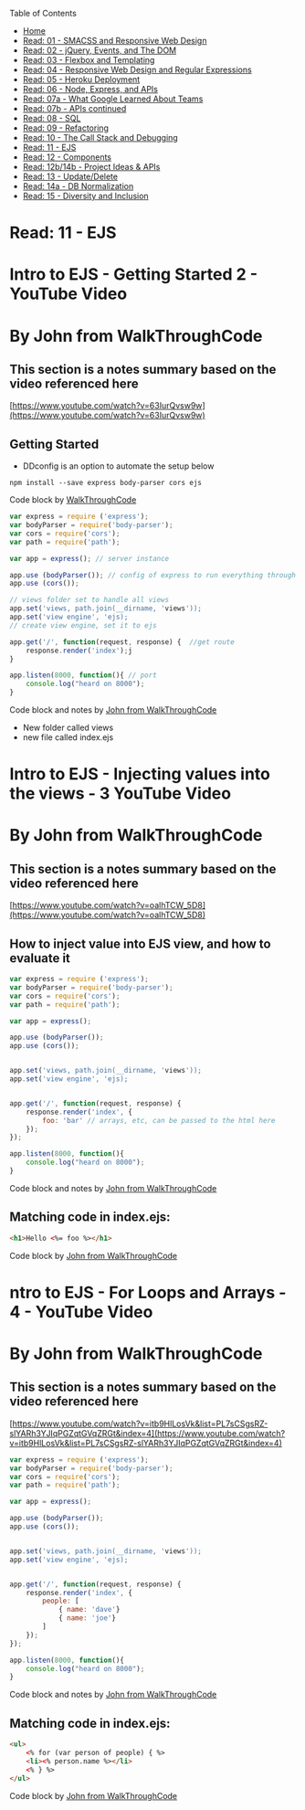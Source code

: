 Table of Contents
* [Home](https://nickmagruder.github.io/reading-notes/)
* [Read: 01 - SMACSS and Responsive Web Design](read_301-01.md)
* [Read: 02 - jQuery, Events, and The DOM](read_301-02.md)
* [Read: 03 - Flexbox and Templating](read_301-03.md)
* [Read: 04 - Responsive Web Design and Regular Expressions](read_301-04.md)
* [Read: 05 - Heroku Deployment](read_301-05.md)
* [Read: 06 - Node, Express, and APIs](read_301-06.md)
* [Read: 07a - What Google Learned About Teams](read_301-07a.md)
* [Read: 07b - APIs continued](read_301-07b.md)
* [Read: 08 - SQL](read_301-08.md)
* [Read: 09 - Refactoring](read_301-09.md)
* [Read: 10 - The Call Stack and Debugging](read_301-10.md)
* [Read: 11 - EJS](read_301-11.md)
* [Read: 12 - Components](read_301-12.md)
* [Read: 12b/14b - Project Ideas & APIs](read_301-12b.md)
* [Read: 13 - Update/Delete](read_301-13.md)
* [Read: 14a - DB Normalization](read_301-14a.md)
* [Read: 15 - Diversity and Inclusion](read_301-15.md)

# Read: 11 - EJS

# Intro to EJS - Getting Started 2 - YouTube Video
# By John from WalkThroughCode
## This section is a notes summary based on the video referenced here
[https://www.youtube.com/watch?v=63IurQvsw9w](https://www.youtube.com/watch?v=63IurQvsw9w)

## Getting Started
* DDconfig is an option to automate the setup below

```
npm install --save express body-parser cors ejs
```
Code block by [WalkThroughCode](https://www.youtube.com/watch?v=63IurQvsw9w)


```javascript
var express = require ('express');
var bodyParser = require('body-parser');
var cors = require('cors');
var path = require('path');

var app = express(); // server instance

app.use (bodyParser()); // config of express to run everything through body parser and cors
app.use (cors()); 

// views folder set to handle all views
app.set('views, path.join(__dirname, 'views'));
app.set('view engine', 'ejs);
// create view engine, set it to ejs

app.get('/', function(request, response) {  //get route
    response.render('index');j
}

app.listen(8000, function(){ // port
    console.log("heard on 8000");
}
```
Code block and notes by [John from WalkThroughCode](https://www.youtube.com/watch?v=63IurQvsw9w)

* New folder called views
* new file called index.ejs


# Intro to EJS - Injecting values into the views - 3 YouTube Video
# By John from WalkThroughCode
## This section is a notes summary based on the video referenced here
[https://www.youtube.com/watch?v=oalhTCW_5D8](https://www.youtube.com/watch?v=oalhTCW_5D8)


## How to inject value into EJS view, and how to evaluate it

```javascript
var express = require ('express');
var bodyParser = require('body-parser');
var cors = require('cors');
var path = require('path');

var app = express();

app.use (bodyParser());
app.use (cors()); 


app.set('views, path.join(__dirname, 'views'));
app.set('view engine', 'ejs);


app.get('/', function(request, response) {
    response.render('index', {
        foo: 'bar' // arrays, etc, can be passed to the html here
    });
});

app.listen(8000, function(){ 
    console.log("heard on 8000");
}
```
Code block and notes by [John from WalkThroughCode](https://www.youtube.com/watch?v=oalhTCW_5D8)

## Matching code in index.ejs:
```html
<h1>Hello <%= foo %></h1>
```
Code block by [John from WalkThroughCode](https://www.youtube.com/watch?v=oalhTCW_5D8)

# ntro to EJS - For Loops and Arrays - 4 - YouTube Video
# By John from WalkThroughCode
## This section is a notes summary based on the video referenced here
[https://www.youtube.com/watch?v=itb9HlLosVk&list=PL7sCSgsRZ-slYARh3YJIqPGZqtGVqZRGt&index=4](https://www.youtube.com/watch?v=itb9HlLosVk&list=PL7sCSgsRZ-slYARh3YJIqPGZqtGVqZRGt&index=4)

```javascript
var express = require ('express');
var bodyParser = require('body-parser');
var cors = require('cors');
var path = require('path');

var app = express();

app.use (bodyParser());
app.use (cors()); 


app.set('views, path.join(__dirname, 'views'));
app.set('view engine', 'ejs);


app.get('/', function(request, response) {
    response.render('index', {
        people: [
            { name: 'dave'}
            { name: 'joe'}
        ]
    });
});

app.listen(8000, function(){ 
    console.log("heard on 8000");
}
```
Code block and notes by [John from WalkThroughCode](https://www.youtube.com/watch?v=itb9HlLosVk&list=PL7sCSgsRZ-slYARh3YJIqPGZqtGVqZRGt&index=4)

## Matching code in index.ejs:
```html
<ul>
    <% for (var person of people) { %>
    <li><% person.name %></li>
    <% } %>
</ul>
```
Code block by [John from WalkThroughCode](https://www.youtube.com/watch?v=itb9HlLosVk&list=PL7sCSgsRZ-slYARh3YJIqPGZqtGVqZRGt&index=4)